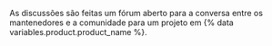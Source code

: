 As discussões são feitas um fórum aberto para a conversa entre os mantenedores e a comunidade para um projeto em {% data variables.product.product_name %}.
